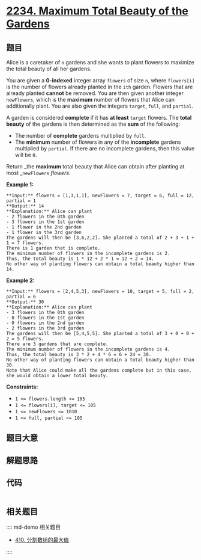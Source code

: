 # [2234. Maximum Total Beauty of the Gardens](https://leetcode.com/problems/maximum-total-beauty-of-the-gardens)

## 题目

Alice is a caretaker of `n` gardens and she wants to plant flowers to maximize
the total beauty of all her gardens.

You are given a **0-indexed** integer array `flowers` of size `n`, where
`flowers[i]` is the number of flowers already planted in the `ith` garden.
Flowers that are already planted **cannot** be removed. You are then given
another integer `newFlowers`, which is the **maximum** number of flowers that
Alice can additionally plant. You are also given the integers `target`,
`full`, and `partial`.

A garden is considered **complete** if it has **at least** `target` flowers.
The **total beauty** of the gardens is then determined as the **sum** of the
following:

  * The number of **complete** gardens multiplied by `full`.
  * The **minimum** number of flowers in any of the **incomplete** gardens multiplied by `partial`. If there are no incomplete gardens, then this value will be `0`.

Return _the **maximum** total beauty that Alice can obtain after planting at
most _`newFlowers` _flowers._



**Example 1:**

    
    
    **Input:** flowers = [1,3,1,1], newFlowers = 7, target = 6, full = 12, partial = 1
    **Output:** 14
    **Explanation:** Alice can plant
    - 2 flowers in the 0th garden
    - 3 flowers in the 1st garden
    - 1 flower in the 2nd garden
    - 1 flower in the 3rd garden
    The gardens will then be [3,6,2,2]. She planted a total of 2 + 3 + 1 + 1 = 7 flowers.
    There is 1 garden that is complete.
    The minimum number of flowers in the incomplete gardens is 2.
    Thus, the total beauty is 1 * 12 + 2 * 1 = 12 + 2 = 14.
    No other way of planting flowers can obtain a total beauty higher than 14.
    

**Example 2:**

    
    
    **Input:** flowers = [2,4,5,3], newFlowers = 10, target = 5, full = 2, partial = 6
    **Output:** 30
    **Explanation:** Alice can plant
    - 3 flowers in the 0th garden
    - 0 flowers in the 1st garden
    - 0 flowers in the 2nd garden
    - 2 flowers in the 3rd garden
    The gardens will then be [5,4,5,5]. She planted a total of 3 + 0 + 0 + 2 = 5 flowers.
    There are 3 gardens that are complete.
    The minimum number of flowers in the incomplete gardens is 4.
    Thus, the total beauty is 3 * 2 + 4 * 6 = 6 + 24 = 30.
    No other way of planting flowers can obtain a total beauty higher than 30.
    Note that Alice could make all the gardens complete but in this case, she would obtain a lower total beauty.
    



**Constraints:**

  * `1 <= flowers.length <= 105`
  * `1 <= flowers[i], target <= 105`
  * `1 <= newFlowers <= 1010`
  * `1 <= full, partial <= 105`


## 题目大意

## 解题思路

## 代码

```javascript

```

## 相关题目

:::: md-demo 相关题目
- [410. 分割数组的最大值](https://leetcode.com/problems/split-array-largest-sum)

::::
